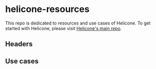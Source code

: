 # helicone-resources

This repo is dedicated to resources and use cases of Helicone. 
To get started with Helicone, please visit [Helicone's main repo](https://github.com/Helicone/helicone?search=1#helicone). 

## Headers 

## Use cases
